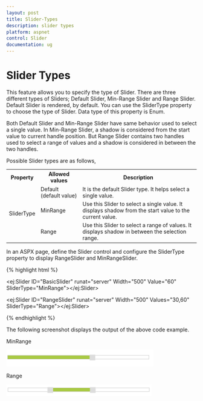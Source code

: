 ```yaml
---
layout: post
title: Slider-Types
description: slider types
platform: aspnet
control: Slider
documentation: ug
---
```


# Slider Types

This feature allows you to specify the type of Slider. There are three different types of Sliders; Default Slider, Min-Range Slider and Range Slider. Default Slider is rendered, by default. You can use the SliderType property to choose the type of Slider. Data type of this property is Enum.

Both Default Slider and Min-Range Slider have same behavior used to select a single value. In Min-Range Slider, a shadow is considered from the start value to current handle position. But Range Slider contains two handles used to select a range of values and a shadow is considered in between the two handles.

Possible Slider types are as follows,

<table>
<tr>
<th>
Property</th><th>
Allowed values</th><th>
Description</th></tr>
<tr>
<td rowspan = "3">
SliderType</td><td>
Default (default value)</td><td>
It is the default Slider type. It helps select a single value.</td></tr>
<tr>
<td>
MinRange</td><td>
Use this Slider to select a single value. It displays shadow from the start value to the current value.</td></tr>
<tr>
<td>
Range</td><td>
Use this Slider to select a range of values. It displays shadow in between the selection range.</td></tr>
</table>


In an ASPX page, define the Slider control and configure the SliderType property to display RangeSlider and MinRangeSlider.

{% highlight html %}



<ej:Slider ID="BasicSlider" runat="server" Width="500" Value="60" SliderType="MinRange"></ej:Slider>



<ej:Slider ID="RangeSlider" runat="server" Width="500" Values="30,60" SliderType="Range"></ej:Slider>





{% endhighlight %}



The following screenshot displays the output of the above code example.

MinRange

![](Slider-Types_images/Slider-Types_img1.png)



Range

![](Slider-Types_images/Slider-Types_img2.png)



